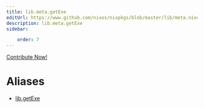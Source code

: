 ```yaml
---
title: lib.meta.getExe
editUrl: https://www.github.com/nixos/nixpkgs/blob/master/lib/meta.nix#L182C12
description: lib.meta.getExe
sidebar:

    order: 7
---
```


<a href="https://www.github.com/nixos/nixpkgs/blob/master/lib/meta.nix#L182C12">Contribute Now!</a>


# Aliases

- [lib.getExe](/nix-doc-comments/reference/lib/lib-getExe)


